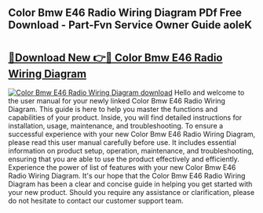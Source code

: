 ## Color Bmw E46 Radio Wiring Diagram PDf Free Download - Part-Fvn Service Owner Guide aoleK

# <h2><a href="http://dfquv1.blite.top/?on=Color+Bmw+E46+Radio+Wiring+Diagram">🔗Download New 👉🔴 Color Bmw E46 Radio Wiring Diagram</a></h2>

[![Color Bmw E46 Radio Wiring Diagram download](https://i.imgur.com/lujVjoI.png)](http://dfquv1.blite.top/?on=Color+Bmw+E46+Radio+Wiring+Diagram)
Hello and welcome to the user manual for your newly linked Color Bmw E46 Radio Wiring Diagram. This guide is here to help you master the functions and capabilities of your product. Inside, you will find detailed instructions for installation, usage, maintenance, and troubleshooting. To ensure a successful experience with your new Color Bmw E46 Radio Wiring Diagram, please read this user manual carefully before use. It includes essential information on product setup, operation, maintenance, and troubleshooting, ensuring that you are able to use the product effectively and efficiently. Experience the power of list of features with your new Color Bmw E46 Radio Wiring Diagram. It's our hope that the Color Bmw E46 Radio Wiring Diagram has been a clear and concise guide in helping you get started with your new product. Should you require any assistance or clarification, please do not hesitate to contact our customer support team.
